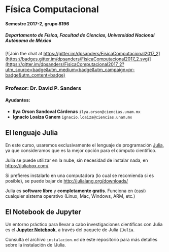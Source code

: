# Física Computacional
#### Semestre 2017-2, grupo 8196
##### Departamento de Física, Facultad de Ciencias, Universidad Nacional Autónoma de México

[![Join the chat at https://gitter.im/dpsanders/FisicaComputacional2017_2](https://badges.gitter.im/dpsanders/FisicaComputacional2017_2.svg)](https://gitter.im/dpsanders/FisicaComputacional2017_2?utm_source=badge&utm_medium=badge&utm_campaign=pr-badge&utm_content=badge)

### Profesor: Dr. David P. Sanders
#### Ayudantes:
* **Ilya Orson Sandoval Cárdenas** `ilya.orson@ciencias.unam.mx`
* **Ignacio Loaiza Ganem** `ignacio.loaiza@ciencias.unam.mx`


## El lenguaje Julia
En este curso, usaremos exclusivamente el lenguaje de programación [Julia](http://julialang.org/),
ya que consideramos que es la mejor opción para el cómputo científico.

Julia se puede utilizar en la nube, sin necesidad de instalar nada, en
https://juliabox.com/

Si prefieres instalarlo en una computadora (lo cual se recomienda si es posible),
se puede bajar de http://julialang.org/downloads/



Julia es **software libre** y **completamente gratis**.
Funciona en (casi) cualquier sistema operativo (Linux, Mac, Windows, ARM, etc.)

## El Notebook de Jupyter

Un entorno práctico para llevar a cabo investigaciones científicas con Julia es el [**Jupyter Notebook**](http://jupyter.org/), a través del paquete de Julia `IJulia`.

Consulta el archivo `instalacion.md` de este repositorio para más detalles sobre la instalación de IJulia.
